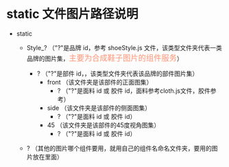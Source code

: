 # static 文件图片路径说明

- static
    - Style_?   （"?"是品牌 id，参考 shoeStyle.js 文件，该类型文件夹代表一类品牌的图片集，<font color="#ff9476" size="4">主要为合成鞋子图片的组件服务</font>）
        - ?  （"?"是部件 id，，该类型文件夹代表该品牌的部件图片集）
            - front  （该文件夹是该部件的正面图集）
                - ?  （"?"是面料 id 或 胶件 id，面料参考cloth.js文件，胶件参考）
            - side   （该文件夹是该部件的侧面图集）
                - ?  （"?"是面料 id 或 胶件 id）
            - 45     （该文件夹是该部件的45度视角图集）
                - ?  （"?"是面料 id 或 胶件 id）

    - ?  （其他的图片哪个组件要用，就用自己的组件名命名文件夹，要用的图片放在里面）